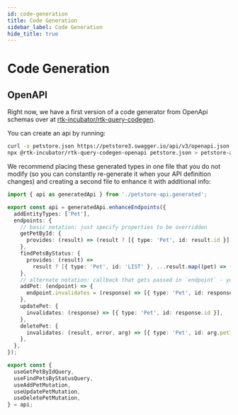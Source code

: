```yaml
---
id: code-generation
title: Code Generation
sidebar_label: Code Generation
hide_title: true
---
```


# Code Generation

## OpenAPI

Right now, we have a first version of a code generator from OpenApi schemas over at [rtk-incubator/rtk-query-codegen](https://github.com/rtk-incubator/rtk-query-codegen).

You can create an api by running:

```bash
curl -o petstore.json https://petstore3.swagger.io/api/v3/openapi.json
npx @rtk-incubator/rtk-query-codegen-openapi petstore.json > petstore-api.generated.ts
```

We recommend placing these generated types in one file that you do not modify (so you can constantly re-generate it when your API definition changes) and creating a second file to enhance it with additional info:

```ts title="petstore-api.ts"
import { api as generatedApi } from './petstore-api.generated';

export const api = generatedApi.enhanceEndpoints({
  addEntityTypes: ['Pet'],
  endpoints: {
    // basic notation: just specify properties to be overridden
    getPetById: {
      provides: (result) => (result ? [{ type: 'Pet', id: result.id }] : []),
    },
    findPetsByStatus: {
      provides: (result) =>
        result ? [{ type: 'Pet', id: 'LIST' }, ...result.map((pet) => ({ type: 'Pet' as const, id: pet.id }))] : [],
    },
    // alternate notation: callback that gets passed in `endpoint` - you can freely modify the object here
    addPet: (endpoint) => {
      endpoint.invalidates = (response) => [{ type: 'Pet', id: response.id }];
    },
    updatePet: {
      invalidates: (response) => [{ type: 'Pet', id: response.id }],
    },
    deletePet: {
      invalidates: (result, error, arg) => [{ type: 'Pet', id: arg.petId }],
    },
  },
});

export const {
  useGetPetByIdQuery,
  useFindPetsByStatusQuery,
  useAddPetMutation,
  useUpdatePetMutation,
  useDeletePetMutation,
} = api;
```
